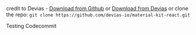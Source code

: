 credit to Devias - [Download from Github](https://github.com/devias-io/material-kit-react/archive/master.zip) or [Download from Devias](https://devias.io/products/material-kit-react) or clone the repo: `git clone https://github.com/devias-io/material-kit-react.git`

Testing Codecommit